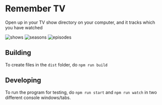 # Remember TV

Open up in your TV show directory on your computer, and it tracks which you have watched

![shows](https://raw.githubusercontent.com/ArtskydJ/track-watched-tv-shows/master/screenshots/folders_2020-11-18.PNG)
![seasons](https://raw.githubusercontent.com/ArtskydJ/track-watched-tv-shows/master/screenshots/b99_seasons_2020-11-18.PNG)
![episodes](https://raw.githubusercontent.com/ArtskydJ/track-watched-tv-shows/master/screenshots/b99_s05_2020-11-18.PNG)

## Building

To create files in the `dist` folder, do `npm run build`

## Developing

To run the program for testing, do `npm run start` and `npm run watch` in two different console windows/tabs.
